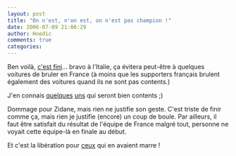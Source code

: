 ```yaml
---
layout: post
title: "On n'est, n'on est, on n'est pas champion !"
date: 2006-07-09 21:06:29
author: Hoedic
comments: true
categories: 
---
```



Ben voilà, [c'est fini](http://fifaworldcup.yahoo.com/06/fr/)... bravo à l'Italie, ça évitera peut-être à quelques voitures de bruler en France (à moins que les supporters français brulent également des voitures quand ils ne sont pas contents.)

J'en connais [quelques](http://www.micheldumais.com/) [uns](http://emm-ess.blogspot.com/) qui seront bien contents ;)

Dommage pour Zidane, mais rien ne justifie son geste. C'est triste de finir comme ça, mais rien je justifie (encore) un coup de boule. Par ailleurs, il faut être satisfait du résultat de l'équipe de France malgré tout, personne ne voyait cette équipe-là en finale au début.

Et c'est la libération pour [ceux](http://embruns.net/logbook/2006/07/09.html#003829) qui en avaient marre !